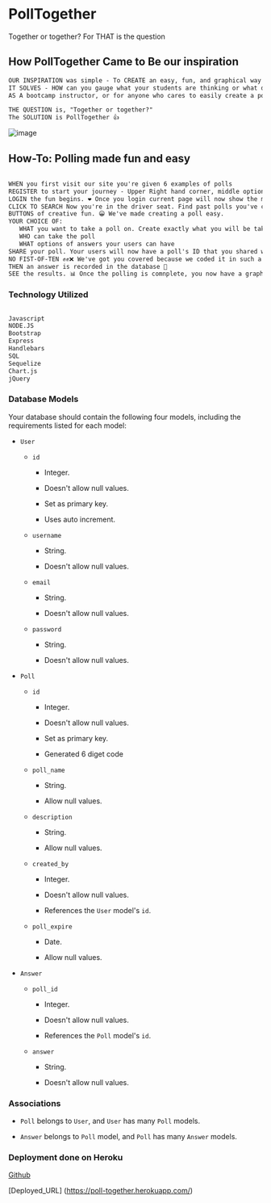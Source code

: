 # PollTogether
Together or together? For THAT is the question


## How PollTogether Came to Be our inspiration

```md
OUR INSPIRATION was simple - To CREATE an easy, fun, and graphical way to get your "Fist-of-Five"!
IT SOLVES - HOW can you gauge what your students are thinking or what do they want to do instantly? 🤔
AS A bootcamp instructor, or for anyone who cares to easily create a poll, PollTogether is here for you!

THE QUESTION is, "Together or together?" 
The SOLUTION is PollTogether 👍
```
![image](https://user-images.githubusercontent.com/103905661/185743118-751bf828-f95e-4e09-8ab9-a10704058d2c.png)

## How-To: Polling made fun and easy

```md

WHEN you first visit our site you're given 6 examples of polls
REGISTER to start your journey - Upper Right hand corner, middle option, click to register 
LOGIN the fun begins. ❤️ Once you login current page will now show the most recent polls
CLICK TO SEARCH Now you're in the driver seat. Find past polls you've conducted to see the results or use the polls again
BUTTONS of creative fun. 😀 We've made creating a poll easy. 
YOUR CHOICE OF:
   WHAT you want to take a poll on. Create exactly what you will be taking a poll on
   WHO can take the poll
   WHAT options of answers your users can have
SHARE your poll. Your users will now have a poll's ID that you shared with them so they can answer
NO FIST-OF-TEN ✊✊❌ We've got you covered because we coded it in such a way that your user can only answer once per their credentials
THEN an answer is recorded in the database 💽
SEE the results. 📊 Once the polling is comnplete, you now have a graphical representation of what your users chose


```
### Technology Utilized

```md

Javascript
NODE.JS
Bootstrap
Express
Handlebars
SQL
Sequelize
Chart.js
jQuery

```


### Database Models

Your database should contain the following four models, including the requirements listed for each model:

* `User`

  * `id`

    * Integer.
  
    * Doesn't allow null values.
  
    * Set as primary key.
  
    * Uses auto increment.

  * `username`
  
    * String.
  
    * Doesn't allow null values.

  * `email`
  
    * String.
  
    * Doesn't allow null values.

  * `password`
  
    * String.
  
    * Doesn't allow null values.

* `Poll`

  * `id`
  
    * Integer.
  
    * Doesn't allow null values.
  
    * Set as primary key.
  
    * Generated 6 diget code

  * `poll_name`
  
    * String.
  
    * Allow null values.

  * `description`
  
    * String.
  
    * Allow null values.

  * `created_by`
  
    * Integer.
  
    * Doesn't allow null values.
  
    * References the `User` model's `id`.

  * `poll_expire`
  
    * Date.
  
    * Allow null values.

* `Answer`

  * `poll_id`
  
    * Integer.
  
    * Doesn't allow null values.

    * References the `Poll` model's `id`.

  * `answer`
  
    * String.

    * Doesn't allow null values.


### Associations

* `Poll` belongs to `User`, and `User` has many `Poll` models.

* `Answer` belongs to `Poll` model, and `Poll` has many `Answer` models.

### Deployment done on Heroku

[Github](https://github.com/bl-engineer/PollTogether)

[Deployed_URL] (https://poll-together.herokuapp.com/)

